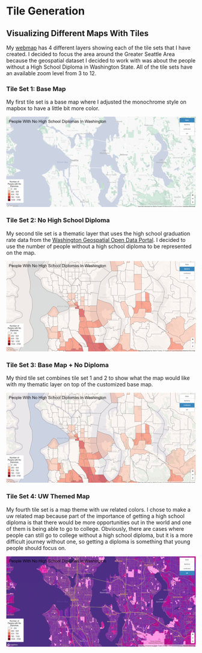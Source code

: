 # Tile Generation

## Visualizing Different Maps With Tiles

My [webmap](https://matruong2.github.io/tile-generation/index.html) has 4 different layers showing each of the tile sets that I have created. I decided to focus the area around the Greater Seattle Area because the geospatial dataset I decided to work with was about the people without a High School Diploma in Washington State. All of the tile sets have an available zoom level from 3 to 12.

### Tile Set 1: Base Map

My first tile set is a base map where I adjusted the monochrome style on mapbox to have a little bit more color.

![Screenshot of Tile Set 1](img/tileset1.png)

### Tile Set 2: No High School Diploma

My second tile set is a thematic layer that uses the high school graduation rate data from the [Washington Geospatial Open Data Portal](https://geo.wa.gov/datasets/d4a6f3c1a45d48b9b31de9ebaf5af4ee_0/explore?location=47.237631%2C-120.811974%2C8.00). I decided to use the number of people without a high school diploma to be represented on the map.

![Screenshot of Tile Set 2](img/tileset2.png)

### Tile Set 3: Base Map + No Diploma

My third tile set combines tile set 1 and 2 to show what the map would like with my thematic layer on top of the customized base map.

![Screenshot of Tile Set 3](img/tileset3.png)

### Tile Set 4: UW Themed Map

My fourth tile set is a map theme with uw related colors. I chose to make a uw related map because part of the importance of getting a high school diploma is that there would be more opportunities out in the world and one of them is being able to go to college. Obviously, there are cases where people can still go to college without a high school diploma, but it is a more difficult journey without one, so getting a diploma is something that young people should focus on.

![Screenshot of Tile Set 4](img/tileset4.png)